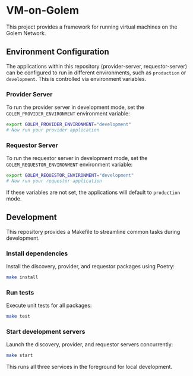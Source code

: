 # VM-on-Golem

This project provides a framework for running virtual machines on the Golem Network.

## Environment Configuration

The applications within this repository (provider-server, requestor-server) can be configured to run in different environments, such as `production` or `development`. This is controlled via environment variables.

### Provider Server

To run the provider server in development mode, set the `GOLEM_PROVIDER_ENVIRONMENT` environment variable:

```bash
export GOLEM_PROVIDER_ENVIRONMENT="development"
# Now run your provider application
```

### Requestor Server

To run the requestor server in development mode, set the `GOLEM_REQUESTOR_ENVIRONMENT` environment variable:

```bash
export GOLEM_REQUESTOR_ENVIRONMENT="development"
# Now run your requestor application
```

If these variables are not set, the applications will default to `production` mode.

## Development

This repository provides a Makefile to streamline common tasks during development.

### Install dependencies

Install the discovery, provider, and requestor packages using Poetry:

```bash
make install
```

### Run tests

Execute unit tests for all packages:

```bash
make test
```

### Start development servers

Launch the discovery, provider, and requestor servers concurrently:

```bash
make start
```

This runs all three services in the foreground for local development.

